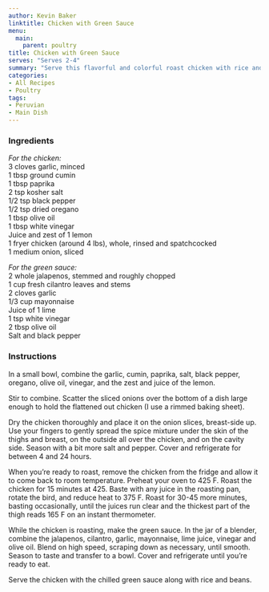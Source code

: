 ```yaml
---
author: Kevin Baker
linktitle: Chicken with Green Sauce
menu:
  main:
    parent: poultry
title: Chicken with Green Sauce
serves: "Serves 2-4"
summary: "Serve this flavorful and colorful roast chicken with rice and black beans. Some warm flour tortillas are also nice.  Your beans will be incredible if you add the juices from the roasting pan!"
categories:
- All Recipes
- Poultry
tags:
- Peruvian
- Main Dish
---
```

### Ingredients

<div class="ingredient-list">
  
*For the chicken:*  
3 cloves garlic, minced  
1 tbsp ground cumin  
1 tbsp paprika  
2 tsp kosher salt  
1/2 tsp black pepper  
1/2 tsp dried oregano  
1 tbsp olive oil  
1 tbsp white vinegar  
Juice and zest of 1 lemon  
1 fryer chicken (around 4 lbs), whole, rinsed and spatchcocked   
1 medium onion, sliced  
  
*For the green sauce:*  
2 whole jalapenos, stemmed and roughly chopped  
1 cup fresh cilantro leaves and stems  
2 cloves garlic  
1/3 cup mayonnaise   
Juice of 1 lime  
1 tsp white vinegar  
2 tbsp olive oil  
Salt and black pepper  

</div>

### Instructions
In a small bowl, combine the garlic, cumin, paprika, salt, black pepper, oregano, olive oil, vinegar, and the zest and juice of the lemon. 

Stir to combine. Scatter the sliced onions over the bottom of a dish large enough to hold the flattened out chicken (I use a rimmed baking sheet).

Dry the chicken thoroughly and place it on the onion slices, breast-side up. Use your fingers to gently spread the spice mixture under the skin of the thighs and breast, on the outside all over the chicken, and on the cavity side. Season with a bit more salt and pepper. Cover and refrigerate for between 4 and 24 hours. 

When you’re ready to roast, remove the chicken from the fridge and allow it to come back to room temperature. Preheat your oven to 425 F. Roast the chicken for 15 minutes at 425.  Baste with any juice in the roasting pan, rotate the bird, and reduce heat to 375 F. Roast for 30-45 more minutes, basting occasionally, until the juices run clear and the thickest part of the thigh reads 165 F on an instant thermometer. 

While the chicken is roasting, make the green sauce. In the jar of a blender, combine the jalapenos, cilantro, garlic, mayonnaise, lime juice, vinegar and olive oil. Blend on high speed, scraping down as necessary, until smooth. Season to taste and transfer to a bowl. Cover and refrigerate until you’re ready to eat.

Serve the chicken with the chilled green sauce along with rice and beans. 
